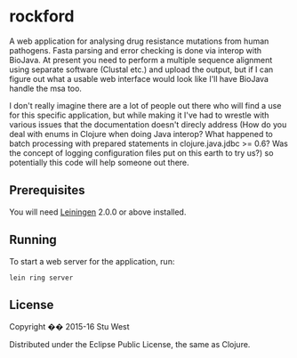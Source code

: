# rockford

A web application for analysing drug resistance mutations from human pathogens. Fasta parsing and error checking is done via interop with BioJava. At present you need to perform a multiple sequence alignment using separate software (Clustal etc.) and upload the output, but if I can figure out what a usable web interface would look like I'll have BioJava handle the msa too.

I don't really imagine there are a lot of people out there who will find a use for this specific application, but while making it I've had to wrestle with various issues that the documentation doesn't direcly address (How do you deal with enums in Clojure when doing Java interop? What happened to batch processing with prepared statements in clojure.java.jdbc >= 0.6? Was the concept of logging configuration files put on this earth to try us?) so potentially this code will help someone out there.

## Prerequisites

You will need [Leiningen][] 2.0.0 or above installed.

[leiningen]: https://github.com/technomancy/leiningen

## Running

To start a web server for the application, run:

    lein ring server

## License

Copyright �� 2015-16 Stu West

Distributed under the Eclipse Public License, the same as Clojure.

